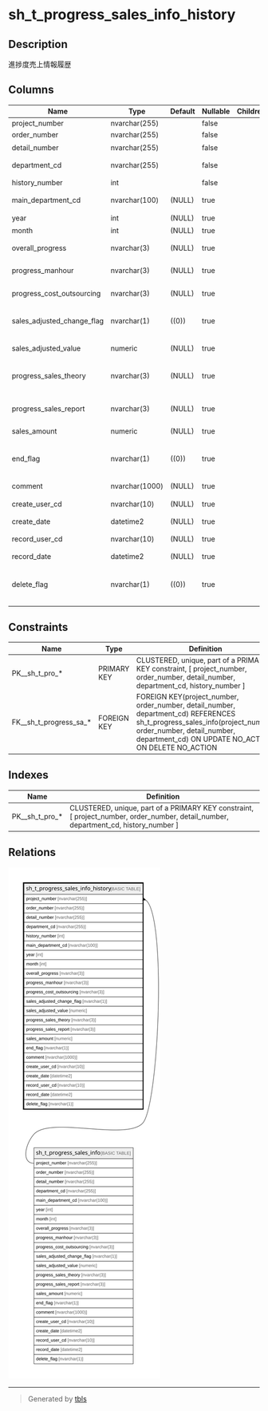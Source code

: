 # sh_t_progress_sales_info_history

## Description

進捗度売上情報履歴

## Columns

| Name | Type | Default | Nullable | Children | Parents | Comment |
| ---- | ---- | ------- | -------- | -------- | ------- | ------- |
| project_number | nvarchar(255) |  | false |  | [sh_t_progress_sales_info](sh_t_progress_sales_info.md) | PRNo. |
| order_number | nvarchar(255) |  | false |  | [sh_t_progress_sales_info](sh_t_progress_sales_info.md) | 受注No. |
| detail_number | nvarchar(255) |  | false |  | [sh_t_progress_sales_info](sh_t_progress_sales_info.md) | 明細No. |
| department_cd | nvarchar(255) |  | false |  | [sh_t_progress_sales_info](sh_t_progress_sales_info.md) | 部署コード |
| history_number | int |  | false |  |  | 履歴番号 |
| main_department_cd | nvarchar(100) | (NULL) | true |  |  | 主担当部署コード |
| year | int | (NULL) | true |  |  | 年 |
| month | int | (NULL) | true |  |  | 月 |
| overall_progress | nvarchar(3) | (NULL) | true |  |  | 全体進捗度 |
| progress_manhour | nvarchar(3) | (NULL) | true |  |  | 工数進捗度 |
| progress_cost_outsourcing | nvarchar(3) | (NULL) | true |  |  | 外注費進捗度 |
| sales_adjusted_change_flag | nvarchar(1) | ((0)) | true |  |  | 売上調有無:0なし、1あり |
| sales_adjusted_value | numeric | (NULL) | true |  |  | 売上調整値 |
| progress_sales_theory | nvarchar(3) | (NULL) | true |  |  | 進捗度売上（理論値） |
| progress_sales_report | nvarchar(3) | (NULL) | true |  |  | 進捗度売上（報告値) |
| sales_amount | numeric | (NULL) | true |  |  | 売上金額 |
| end_flag | nvarchar(1) | ((0)) | true |  |  | 終了フラグ:0未終了、1終了済 |
| comment | nvarchar(1000) | (NULL) | true |  |  | コメント |
| create_user_cd | nvarchar(10) | (NULL) | true |  |  | 作成者コード |
| create_date | datetime2 | (NULL) | true |  |  | 作成日時 |
| record_user_cd | nvarchar(10) | (NULL) | true |  |  | 更新者コード |
| record_date | datetime2 | (NULL) | true |  |  | 更新日時 |
| delete_flag | nvarchar(1) | ((0)) | true |  |  | 削除フラグ:0未削除、1削除済 |

## Constraints

| Name | Type | Definition |
| ---- | ---- | ---------- |
| PK__sh_t_pro_* | PRIMARY KEY | CLUSTERED, unique, part of a PRIMARY KEY constraint, [ project_number, order_number, detail_number, department_cd, history_number ] |
| FK__sh_t_progress_sa_* | FOREIGN KEY | FOREIGN KEY(project_number, order_number, detail_number, department_cd) REFERENCES sh_t_progress_sales_info(project_number, order_number, detail_number, department_cd) ON UPDATE NO_ACTION ON DELETE NO_ACTION |

## Indexes

| Name | Definition |
| ---- | ---------- |
| PK__sh_t_pro_* | CLUSTERED, unique, part of a PRIMARY KEY constraint, [ project_number, order_number, detail_number, department_cd, history_number ] |

## Relations

![er](sh_t_progress_sales_info_history.svg)

---

> Generated by [tbls](https://github.com/k1LoW/tbls)
